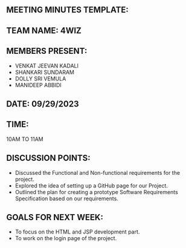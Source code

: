 ## MEETING MINUTES TEMPLATE:

## TEAM NAME: 4WIZ

## MEMBERS PRESENT: 
-	VENKAT JEEVAN KADALI
-	SHANKARI SUNDARAM
-	DOLLY SRI VEMULA
-	MANIDEEP ABBIDI

## DATE:      09/29/2023

## TIME: 
10AM TO 11AM

## DISCUSSION POINTS:
- Discussed the Functional and Non-functional requirements for the project.
- Explored the idea of setting up a GitHub page for our Project.
- Outlined the plan for creating a prototype Software Requirements Specification based on our requirements.

## GOALS FOR NEXT WEEK:
- To focus on the HTML and JSP development part.
- To work on the login page of the project.
